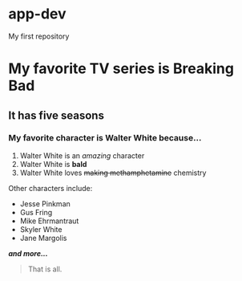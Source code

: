 # app-dev
My first repository

# My favorite TV series is Breaking Bad
## It has five seasons
### My favorite character is Walter White because...

1. Walter White is an *amazing* character
2. Walter White is **bald**
3. Walter White loves ~~making methamphetamine~~ chemistry

Other characters include:
- Jesse Pinkman
- Gus Fring
- Mike Ehrmantraut
- Skyler White
- Jane Margolis

***and more...***

> That is all.
